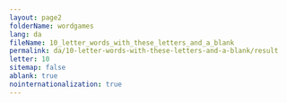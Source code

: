 ```yaml
---
layout: page2
folderName: wordgames
lang: da
fileName: 10_letter_words_with_these_letters_and_a_blank
permalink: da/10-letter-words-with-these-letters-and-a-blank/result
letter: 10
sitemap: false
ablank: true
nointernationalization: true
---
```

